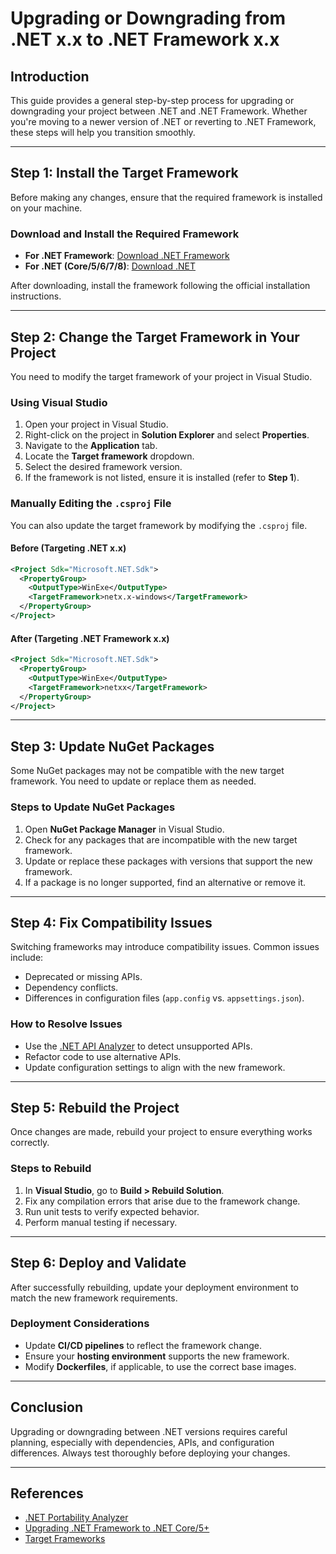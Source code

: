 # Upgrading or Downgrading from .NET x.x to .NET Framework x.x

## Introduction
This guide provides a general step-by-step process for upgrading or downgrading your project between .NET and .NET Framework. Whether you're moving to a newer version of .NET or reverting to .NET Framework, these steps will help you transition smoothly.

---

## Step 1: Install the Target Framework
Before making any changes, ensure that the required framework is installed on your machine.

### **Download and Install the Required Framework**
- **For .NET Framework**: [Download .NET Framework](https://dotnet.microsoft.com/en-us/download/dotnet-framework)
- **For .NET (Core/5/6/7/8)**: [Download .NET](https://dotnet.microsoft.com/en-us/download/dotnet)

After downloading, install the framework following the official installation instructions.

---

## Step 2: Change the Target Framework in Your Project
You need to modify the target framework of your project in Visual Studio.

### **Using Visual Studio**
1. Open your project in Visual Studio.
2. Right-click on the project in **Solution Explorer** and select **Properties**.
3. Navigate to the **Application** tab.
4. Locate the **Target framework** dropdown.
5. Select the desired framework version.
6. If the framework is not listed, ensure it is installed (refer to **Step 1**).

### **Manually Editing the `.csproj` File**
You can also update the target framework by modifying the `.csproj` file.

#### **Before (Targeting .NET x.x)**
```xml
<Project Sdk="Microsoft.NET.Sdk">
  <PropertyGroup>
    <OutputType>WinExe</OutputType>
    <TargetFramework>netx.x-windows</TargetFramework>
  </PropertyGroup>
</Project>
```

#### **After (Targeting .NET Framework x.x)**
```xml
<Project Sdk="Microsoft.NET.Sdk">
  <PropertyGroup>
    <OutputType>WinExe</OutputType>
    <TargetFramework>netxx</TargetFramework>
  </PropertyGroup>
</Project>
```

---

## Step 3: Update NuGet Packages
Some NuGet packages may not be compatible with the new target framework. You need to update or replace them as needed.

### **Steps to Update NuGet Packages**
1. Open **NuGet Package Manager** in Visual Studio.
2. Check for any packages that are incompatible with the new target framework.
3. Update or replace these packages with versions that support the new framework.
4. If a package is no longer supported, find an alternative or remove it.

---

## Step 4: Fix Compatibility Issues
Switching frameworks may introduce compatibility issues. Common issues include:
- Deprecated or missing APIs.
- Dependency conflicts.
- Differences in configuration files (`app.config` vs. `appsettings.json`).

### **How to Resolve Issues**
- Use the [.NET API Analyzer](https://learn.microsoft.com/en-us/dotnet/standard/analyzers/api-analyzer) to detect unsupported APIs.
- Refactor code to use alternative APIs.
- Update configuration settings to align with the new framework.

---

## Step 5: Rebuild the Project
Once changes are made, rebuild your project to ensure everything works correctly.

### **Steps to Rebuild**
1. In **Visual Studio**, go to **Build > Rebuild Solution**.
2. Fix any compilation errors that arise due to the framework change.
3. Run unit tests to verify expected behavior.
4. Perform manual testing if necessary.

---

## Step 6: Deploy and Validate
After successfully rebuilding, update your deployment environment to match the new framework requirements.

### **Deployment Considerations**
- Update **CI/CD pipelines** to reflect the framework change.
- Ensure your **hosting environment** supports the new framework.
- Modify **Dockerfiles**, if applicable, to use the correct base images.

---

## Conclusion
Upgrading or downgrading between .NET versions requires careful planning, especially with dependencies, APIs, and configuration differences. Always test thoroughly before deploying your changes.

---

## References
- [.NET Portability Analyzer](https://learn.microsoft.com/en-us/dotnet/standard/analyzers/portability-analyzer)
- [Upgrading .NET Framework to .NET Core/5+](https://learn.microsoft.com/en-us/dotnet/core/porting/)
- [Target Frameworks](https://learn.microsoft.com/en-us/dotnet/standard/frameworks)
